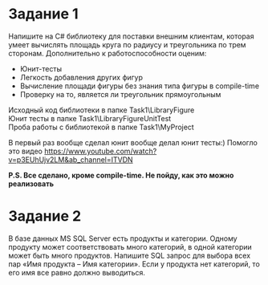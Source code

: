 # Задание 1

Напишите на C# библиотеку для поставки внешним клиентам, которая умеет вычислять площадь круга по радиусу и треугольника по трем сторонам. Дополнительно к работоспособности оценим:
<ul>
 <li>Юнит-тесты</li>
 <li>Легкость добавления других фигур</li>
 <li>Вычисление площади фигуры без знания типа фигуры в compile-time</li>
 <li>Проверку на то, является ли треугольник прямоугольным</li>
</ul>

Исходный код библиотеки в папке Task1\LibraryFigure<br>
Юнит тесты в папке Task1\LibraryFigureUnitTest<br>
Проба работы с библиотекой в папке Task1\MyProject<br>

В первый раз вообще сделал юнит вообще делал юнит тесты:) Помогло это видео https://www.youtube.com/watch?v=p3EUhUjv2LM&ab_channel=ITVDN

<b>P.S. Все сделано, кроме compile-time. Не пойду, как это можно реализовать</b>

# Задание 2
В базе данных MS SQL Server есть продукты и категории. Одному продукту может соответствовать много категорий, в одной категории может быть много продуктов. Напишите SQL запрос для выбора всех пар «Имя продукта – Имя категории». Если у продукта нет категорий, то его имя все равно должно выводиться.

 

